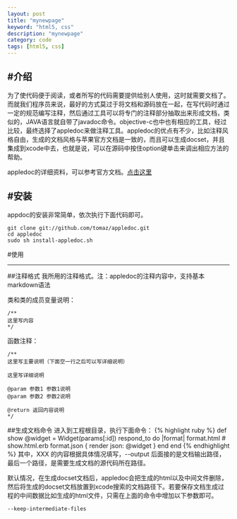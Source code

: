 ```yaml
---
layout: post
title: "mynewpage"
keyword: "html5, css"
description: "mynewpage"
category: code
tags: [html5, css]
---
```


#介绍
---
为了使代码便于阅读，或者所写的代码需要提供给别人使用，这时就需要文档了。而就我们程序员来说，最好的方式莫过于将文档和源码放在一起，在写代码时通过一定的规范编写注释，然后通过工具可以将专门的注释部分抽取出来形成文档，类似的，JAVA语言就自带了javadoc命令。objective-c也中也有相应的工具，经过比较，最终选择了appledoc来做注释工具。appledoc的优点有不少，比如注释风格自由，生成的文档风格与苹果官方文档是一致的，而且可以生成docset，并且集成到xcode中去，也就是说，可以在源码中按住option键单击来调出相应方法的帮助。

appledoc的详细资料，可以参考官方文档。[点击这里](http://gentlebytes.com/appledoc/)

#安装
---
appdoc的安装非常简单，依次执行下面代码即可。

	git clone git://github.com/tomaz/appledoc.git
 	cd appledoc
 	sudo sh install-appledoc.sh
 	
#使用

-----
##注释格式
我所用的注释格式。注：appledoc的注释内容中，支持基本markdown语法

类和类的成员变量说明：

	/**
 	这里写内容
 	*/
 	
函数注释：

	/**
 	这里写主要说明（下面空一行之后可以写详细说明）
 	
 	这里写详细说明
 	
 	@param 参数1 参数1说明
 	@param 参数2 参数2说明

 	@return 返回内容说明
 	*/
 	
##生成文档命令
进入到工程根目录，执行下面命令：
{% highlight ruby %}
def show
  @widget = Widget(params[:id])
  respond_to do |format|
    format.html # show.html.erb
    format.json { render json: @widget }
  end
end
{% endhighlight %}
其中，XXX 的内容根据具体情况填写，--output 后面接的是文档输出路径，最后一个路径，是需要生成文档的源代码所在路径。

默认情况，在生成docset文档后，appledoc会把生成的html以及中间文件删除，然后将生成的docset文档放置到xcode搜索的文档路径下。若要保存文档生成过程的中间数据比如生成的html文件，只需在上面的命令中增加以下参数即可。

	--keep-intermediate-files


